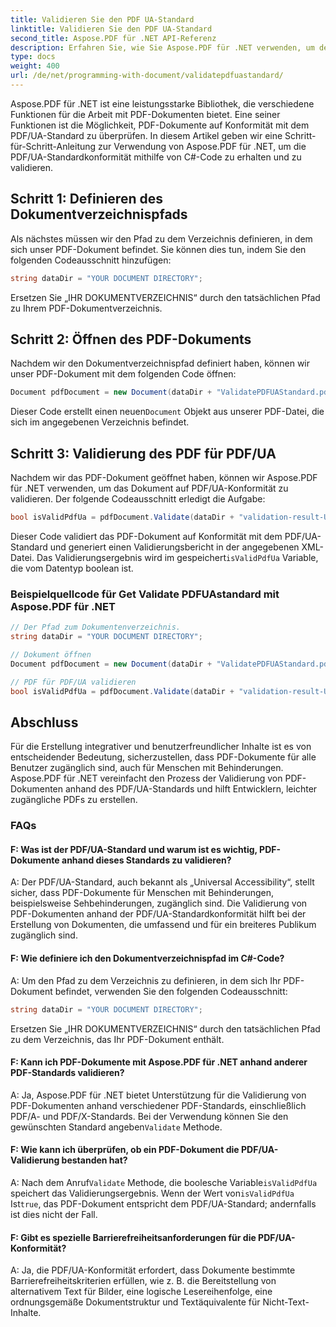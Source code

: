 ```yaml
---
title: Validieren Sie den PDF UA-Standard
linktitle: Validieren Sie den PDF UA-Standard
second_title: Aspose.PDF für .NET API-Referenz
description: Erfahren Sie, wie Sie Aspose.PDF für .NET verwenden, um den PDF/UA-Standard mithilfe von C#-Code zu validieren. Schritt für Schritt Anleitung.
type: docs
weight: 400
url: /de/net/programming-with-document/validatepdfuastandard/
---
```

Aspose.PDF für .NET ist eine leistungsstarke Bibliothek, die verschiedene Funktionen für die Arbeit mit PDF-Dokumenten bietet. Eine seiner Funktionen ist die Möglichkeit, PDF-Dokumente auf Konformität mit dem PDF/UA-Standard zu überprüfen. In diesem Artikel geben wir eine Schritt-für-Schritt-Anleitung zur Verwendung von Aspose.PDF für .NET, um die PDF/UA-Standardkonformität mithilfe von C#-Code zu erhalten und zu validieren.

## Schritt 1: Definieren des Dokumentverzeichnispfads

Als nächstes müssen wir den Pfad zu dem Verzeichnis definieren, in dem sich unser PDF-Dokument befindet. Sie können dies tun, indem Sie den folgenden Codeausschnitt hinzufügen:

```csharp
string dataDir = "YOUR DOCUMENT DIRECTORY";
```

Ersetzen Sie „IHR DOKUMENTVERZEICHNIS“ durch den tatsächlichen Pfad zu Ihrem PDF-Dokumentverzeichnis.

## Schritt 2: Öffnen des PDF-Dokuments

Nachdem wir den Dokumentverzeichnispfad definiert haben, können wir unser PDF-Dokument mit dem folgenden Code öffnen:

```csharp
Document pdfDocument = new Document(dataDir + "ValidatePDFUAStandard.pdf");
```

 Dieser Code erstellt einen neuen`Document` Objekt aus unserer PDF-Datei, die sich im angegebenen Verzeichnis befindet.

## Schritt 3: Validierung des PDF für PDF/UA

Nachdem wir das PDF-Dokument geöffnet haben, können wir Aspose.PDF für .NET verwenden, um das Dokument auf PDF/UA-Konformität zu validieren. Der folgende Codeausschnitt erledigt die Aufgabe:

```csharp
bool isValidPdfUa = pdfDocument.Validate(dataDir + "validation-result-UA.xml", PdfFormat.PDF_UA_1);
```

 Dieser Code validiert das PDF-Dokument auf Konformität mit dem PDF/UA-Standard und generiert einen Validierungsbericht in der angegebenen XML-Datei. Das Validierungsergebnis wird im gespeichert`isValidPdfUa` Variable, die vom Datentyp boolean ist.

### Beispielquellcode für Get Validate PDFUAstandard mit Aspose.PDF für .NET

```csharp
// Der Pfad zum Dokumentenverzeichnis.
string dataDir = "YOUR DOCUMENT DIRECTORY";

// Dokument öffnen
Document pdfDocument = new Document(dataDir + "ValidatePDFUAStandard.pdf");

// PDF für PDF/UA validieren
bool isValidPdfUa = pdfDocument.Validate(dataDir + "validation-result-UA.xml", PdfFormat.PDF_UA_1); 
```

## Abschluss

Für die Erstellung integrativer und benutzerfreundlicher Inhalte ist es von entscheidender Bedeutung, sicherzustellen, dass PDF-Dokumente für alle Benutzer zugänglich sind, auch für Menschen mit Behinderungen. Aspose.PDF für .NET vereinfacht den Prozess der Validierung von PDF-Dokumenten anhand des PDF/UA-Standards und hilft Entwicklern, leichter zugängliche PDFs zu erstellen.

### FAQs

#### F: Was ist der PDF/UA-Standard und warum ist es wichtig, PDF-Dokumente anhand dieses Standards zu validieren?

A: Der PDF/UA-Standard, auch bekannt als „Universal Accessibility“, stellt sicher, dass PDF-Dokumente für Menschen mit Behinderungen, beispielsweise Sehbehinderungen, zugänglich sind. Die Validierung von PDF-Dokumenten anhand der PDF/UA-Standardkonformität hilft bei der Erstellung von Dokumenten, die umfassend und für ein breiteres Publikum zugänglich sind.

#### F: Wie definiere ich den Dokumentverzeichnispfad im C#-Code?

A: Um den Pfad zu dem Verzeichnis zu definieren, in dem sich Ihr PDF-Dokument befindet, verwenden Sie den folgenden Codeausschnitt:

```csharp
string dataDir = "YOUR DOCUMENT DIRECTORY";
```

Ersetzen Sie „IHR DOKUMENTVERZEICHNIS“ durch den tatsächlichen Pfad zu dem Verzeichnis, das Ihr PDF-Dokument enthält.

#### F: Kann ich PDF-Dokumente mit Aspose.PDF für .NET anhand anderer PDF-Standards validieren?

 A: Ja, Aspose.PDF für .NET bietet Unterstützung für die Validierung von PDF-Dokumenten anhand verschiedener PDF-Standards, einschließlich PDF/A- und PDF/X-Standards. Bei der Verwendung können Sie den gewünschten Standard angeben`Validate` Methode.

#### F: Wie kann ich überprüfen, ob ein PDF-Dokument die PDF/UA-Validierung bestanden hat?

 A: Nach dem Anruf`Validate` Methode, die boolesche Variable`isValidPdfUa` speichert das Validierungsergebnis. Wenn der Wert von`isValidPdfUa` Ist`true`, das PDF-Dokument entspricht dem PDF/UA-Standard; andernfalls ist dies nicht der Fall.

#### F: Gibt es spezielle Barrierefreiheitsanforderungen für die PDF/UA-Konformität?

A: Ja, die PDF/UA-Konformität erfordert, dass Dokumente bestimmte Barrierefreiheitskriterien erfüllen, wie z. B. die Bereitstellung von alternativem Text für Bilder, eine logische Lesereihenfolge, eine ordnungsgemäße Dokumentstruktur und Textäquivalente für Nicht-Text-Inhalte.